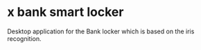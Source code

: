 # x bank smart locker
Desktop application for the Bank locker which is based on the iris recognition.
